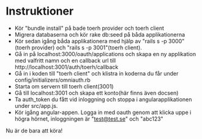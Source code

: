 # Instruktioner

* Kör "bundle install" på bade toerh provider och toerh client
* Migrera databaserna och kör rake db:seed på båda applikationerna
* Kör sedan igång båda applikationera med hjälp av "rails s -p 3000"(toerh provider) och "rails s -p 3001"(toerh client).
* Gå in på localhost:3000/oauth/applications och skapa en ny applikation med valfritt namn och en callback url till http://localhost:3001/auth/toerh/callback
* Gå in i koden till "toerh client" och klistra in koderna du får under config/initializers/omniauth.rb
* Starta om servern till toerh client(3001)
* Gå till localhost:3001 och skapa ett konto(här finns även docsen)
* Ta auth_token du fått vid inloggning och stoppa i angularapplikationen under src/app.js.
* Kör igång angular-appen. Logga in med oauth genom att klicka uppe i högra hörnet, inloggningen är "test@test.se" och "abc123"

Nu är de bara att köra!
